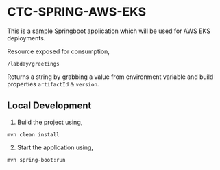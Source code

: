 # CTC-SPRING-AWS-EKS

This is a sample Springboot application which will be used for AWS EKS deployments.


Resource exposed for consumption,

`/labday/greetings`

Returns a string by grabbing a value from environment variable and build properties `artifactId` & `version`.


## Local Development

1. Build the project using,

```
mvn clean install
```

2. Start the application using,

```
mvn spring-boot:run
```